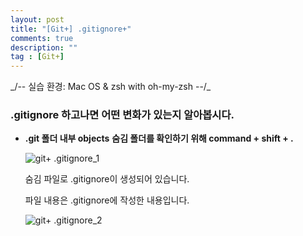 ```yaml
---
layout: post
title: "[Git+] .gitignore+"
comments: true
description: ""
tag : [Git+]
---
```

<div class="divider"></div>
_/-- 실습 환경: Mac OS & zsh with oh-my-zsh --/_
<div class="divider"></div>

### .gitignore 하고나면 어떤 변화가 있는지 알아봅시다. 

- **.git 폴더 내부 objects**
    **숨김 폴더를 확인하기 위해 command + shift + .**

    ![git+ .gitignore_1](https://krispedia.github.io/assets/images/git+_.gitignore_1.jpg)

    숨김 파일로 .gitignore이 생성되어 있습니다.<br>

    파일 내용은 .gitignore에 작성한 내용입니다. 
    

    ![git+ .gitignore_2](https://krispedia.github.io/assets/images/git+_.gitignore_2.jpg)

    